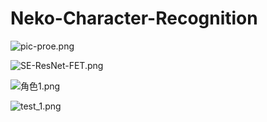 # Neko-Character-Recognition

![pic-proe.png](https://s2.loli.net/2024/05/28/oPxTO45VygzMQek.png)

![SE-ResNet-FET.png](https://s2.loli.net/2024/05/28/a7wiqbtfeMysRBG.png)

![角色1.png](https://s2.loli.net/2024/05/28/JEQhsDybA9I4OZa.png)

![test_1.png](https://s2.loli.net/2024/05/28/kKISjopTGbRxr1w.png)
